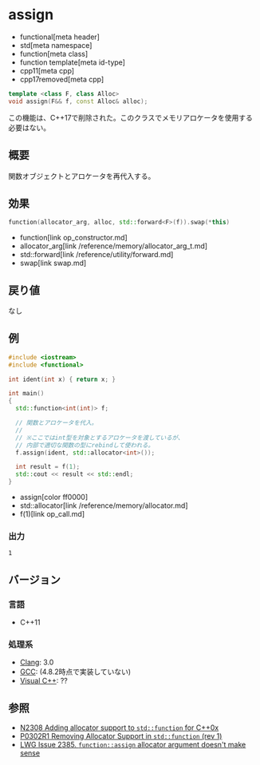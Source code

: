 # assign
* functional[meta header]
* std[meta namespace]
* function[meta class]
* function template[meta id-type]
* cpp11[meta cpp]
* cpp17removed[meta cpp]

```cpp
template <class F, class Alloc>
void assign(F&& f, const Alloc& alloc);
```

この機能は、C++17で削除された。このクラスでメモリアロケータを使用する必要はない。


## 概要
関数オブジェクトとアロケータを再代入する。


## 効果
```cpp
function(allocator_arg, alloc, std::forward<F>(f)).swap(*this)
```
* function[link op_constructor.md]
* allocator_arg[link /reference/memory/allocator_arg_t.md]
* std::forward[link /reference/utility/forward.md]
* swap[link swap.md]


## 戻り値
なし


## 例
```cpp example
#include <iostream>
#include <functional>

int ident(int x) { return x; }

int main()
{
  std::function<int(int)> f;

  // 関数とアロケータを代入。
  //
  // ※ここではint型を対象とするアロケータを渡しているが、
  // 内部で適切な関数の型にrebindして使われる。
  f.assign(ident, std::allocator<int>());

  int result = f(1);
  std::cout << result << std::endl;
}
```
* assign[color ff0000]
* std::allocator[link /reference/memory/allocator.md]
* f(1)[link op_call.md]

### 出力
```
1
```


## バージョン
### 言語
- C++11


### 処理系
- [Clang](/implementation.md#clang): 3.0
- [GCC](/implementation.md#gcc): (4.8.2時点で実装していない)
- [Visual C++](/implementation.md#visual_cpp): ??


## 参照
- [N2308 Adding allocator support to `std::function` for C++0x](http://www.open-std.org/jtc1/sc22/wg21/docs/papers/2007/n2308.html)
- [P0302R1 Removing Allocator Support in `std::function` (rev 1)](http://www.open-std.org/jtc1/sc22/wg21/docs/papers/2016/p0302r1.html)
- [LWG Issue 2385. `function::assign` allocator argument doesn't make sense](https://wg21.cmeerw.net/lwg/issue2385)
